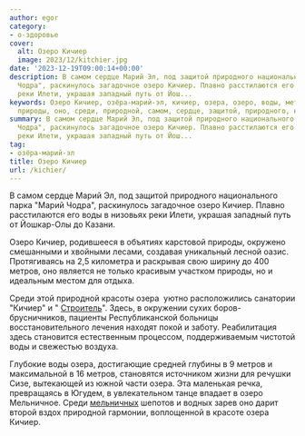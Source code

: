 ```yaml
---
author: egor
category:
- о-здоровье
cover:
  alt: Озеро Кичиер
  image: 2023/12/kitchier.jpg
date: '2023-12-19T09:00:14+00:00'
description: В самом сердце Марий Эл, под защитой природного национального парка "Марий
  Чодра", раскинулось загадочное озеро Кичиер. Плавно расстилаются его воды в низовьях
  реки Илети, украшая западный путь от Йош...
keywords: Озеро Кичиер, озёра-марий-эл, кичиер, озера, озеро, воды, метров, марий,
  природы, оно, среди, природной, самом, сердце, защитой, природного, национального
summary: В самом сердце Марий Эл, под защитой природного национального парка "Марий
  Чодра", раскинулось загадочное озеро Кичиер. Плавно расстилаются его воды в низовьях
  реки Илети, украшая западный путь от Йош...
tag:
- озёра-марий-эл
title: Озеро Кичиер
url: /kichier/
---
```


В самом сердце Марий Эл, под защитой природного национального парка "Марий Чодра", раскинулось загадочное озеро Кичиер. Плавно расстилаются его воды в низовьях реки Илети, украшая западный путь от Йошкар-Олы до Казани.

Озеро Кичиер, родившееся в объятиях карстовой природы, окружено смешанными и хвойными лесами, создавая уникальный лесной оазис. Протягиваясь на 2,5 километра и раскрывая свою ширину до 400 метров, оно является не только красивым участком природы, но и идеальным местом для отдыха.

Среди этой природной красоты озера  уютно расположились санатории "Кичиер" и " [Строитель](/stadion-stroitel/)". Здесь, в окружении сухих боров-брусничников, пациенты Республиканской больницы восстановительного лечения находят покой и заботу. Реабилитация здесь становится естественным процессом, поддерживаемым чистотой воды и свежестью воздуха.

Глубокие воды озера, достигающие средней глубины в 9 метров и максимальной в 16 метров, становятся источником жизни для речушки Сизе, вытекающей из южной части озера. Эта маленькая речка, превращаясь в Югудем, в увлекательном танце впадает в озеро Мельничное. Среди [мельничных](/vetryanaya-melnicza-xix-veka/) шепотов и водных зарев оно дарит второй вздох природной гармонии, воплощенной в красоте озера Кичиер.